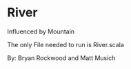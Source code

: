 # River
Influenced by Mountain

The only File needed to run is River.scala

By: Bryan Rockwood and Matt Musich
